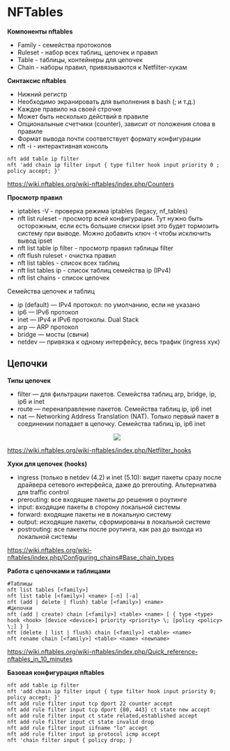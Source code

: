 # NFTables

__Компоненты nftables__
- Family - семейства протоколов
- Ruleset - набор всех таблиц, цепочек и правил
- Table - таблицы, контейнеры для цепочек
- Chain - наборы правил, привязываются к Netfilter-хукам     


__Синтаксис nftables__
- Нижний регистр
- Необходимо экранировать для выполнения в bash (; и т.д.)
- Каждое правило на своей строчке
- Может быть несколько действий в правиле
- Опционалыные счетчики (counter), зависит от положения слова в правиле
- Формат вывода почти соответствует формату конфигурации
- nft -i - интерактивная консоль   
```
nft add table ip filter
nft 'add chain ip filter input { type filter hook input priority 0 ; policy accept; }'
```
https://wiki.nftables.org/wiki-nftables/index.php/Counters     


__Просмотр правил__
- iptables -V - проверка режима iptables (legacy, nf_tables)
- nft list ruleset - просмотр всей конфигурации. Тут нужно быть осторожным, если есть большие списки ipset это будет тормозить систему при выводе. Можно добавить ключ -t чтобы исключить вывод ipset
- nft list table ip filter - просмотр правил таблицы filter
- nft flush ruleset - очистка правил
- nft list tables - список всех таблиц
- nft list tables ip - список таблиц семейства ip (IPv4)
- nft list chains - список цепочек


Семейства цепочек и таблиц
- ip (default) — IPv4 протокол: по умолчанию, если не указано
- ip6 — IPv6 протокол
- inet — IPv4 и IPv6 протоколы. Dual Stack
- arp — ARP протокол
- bridge — мосты (свичи)
- netdev — привязка к одному интерфейсу, весь трафик (ingress хук)
 
## Цепочки
__Типы цепочек__
- filter — для фильтрации пакетов. Семейства таблиц arp, bridge, ip, ip6 и inet
- route — перенаправление пакетов. Семейства таблиц ip, ip6 inet
- nat — Networking Address Translation (NAT). Только первый пакет в соединении попадает в цепочку. Семейства таблиц ip, ip6 inet

<p align="center">
<image src="https://github.com/LLlMEJIb87/LINUX/blob/main/%D0%A1%D0%B5%D1%82%D1%8C/picture/NFT_hook.PNG">
</p>   

https://wiki.nftables.org/wiki-nftables/index.php/Netfilter_hooks    

__Хуки для цепочек (hooks)__
- ingress (только в netdev (4.2) и inet (5.10): видит пакеты сразу после драйвера сетевого интерфейса, даже до prerouting. Альтернатива для traffic control
- prerouting: все входящие пакеты до решения о роутинге
- input: входящие пакеты в сторону локальной системы
- forward: входящие пакеты не в локальную систему
- output: исходящие пакеты, сформированы в локальной системе
- postrouting: все пакеты после роутинга, как раз до выхода из локальной системы

https://wiki.nftables.org/wiki-nftables/index.php/Configuring_chains#Base_chain_types   


__Работа с цепочками и таблицами__
```
#Таблицы    
nft list tables [<family>]     
nft list table [<family>] <name> [-n] [-a]    
nft (add | delete | flush) table [<family>] <name>    
#Цепочки    
nft (add | create) chain [<family>] <table> <name> [ { type <type> hook <hook> [device <device>] priority <priority> \; [policy <policy> \;] } ]     
nft (delete | list | flush) chain [<family>] <table> <name>     
nft rename chain [<family>] <table> <name> <newname>     
```
https://wiki.nftables.org/wiki-nftables/index.php/Quick_reference-nftables_in_10_minutes    

__Базовая конфигурация nftables__     
```
nft add table ip filter
nft 'add chain ip filter input { type filter hook input priority 0; policy accept; }'
nft add rule filter input tcp dport 22 counter accept
nft add rule filter input tcp dport {80, 443} ct state new accept
nft add rule filter input ct state related,established accept
nft add rule filter input ct state invalid drop
nft add rule filter input iifname "lo" accept
nft add rule filter input ip protocol icmp accept
nft 'chain filter input { policy drop; }
```
